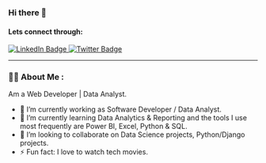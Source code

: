 ### Hi there 👋

#### Lets connect through:
<div id="badges">
  <a href="https://www.linkedin.com/in/oguti-victoria-95b53b12a/">
    <img src="https://img.shields.io/badge/LinkedIn-blue?style=for-the-badge&logo=linkedin&logoColor=white" alt="LinkedIn Badge"/>
  </a>
  <a href="your-twitter-URL">
    <img src="https://img.shields.io/badge/Twitter-blue?style=for-the-badge&logo=twitter&logoColor=white" alt="Twitter Badge"/>
  </a>
</div>
<img src="https://komarev.com/ghpvc/?username=Victoria-20&style=flat-square&color=blue" alt=""/>

---
### :woman_technologist: About Me :
Am a Web Developer | Data Analyst.

- 🔭 I’m currently working as Software Developer / Data Analyst.
- 🌱 I’m currently learning Data Analytics & Reporting and the tools I use most frequently are Power BI, Excel, Python & SQL.
- 👯 I’m looking to collaborate on Data Science projects, Python/Django projects. 
- ⚡ Fun fact: I love to watch tech movies.

<!--
**Victoria-20/Victoria-20** is a ✨ _special_ ✨ repository because its `README.md` (this file) appears on your GitHub profile.

Here are some ideas to get you started:

- 🔭 I’m currently working on ...
- 🌱 I’m currently learning ...
- 👯 I’m looking to collaborate on ...
- 🤔 I’m looking for help with ...
- 💬 Ask me about ...
- 📫 How to reach me: ...
- 😄 Pronouns: ...
- ⚡ Fun fact: ...
-->
